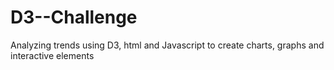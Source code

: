 # D3--Challenge
Analyzing trends using D3, html and Javascript to create charts, graphs and interactive elements
